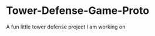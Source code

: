 # Tower-Defense-Game-Proto
A fun little tower defense project I am working on
<!DOCTYPE html>
<html lang="en">
<head>
    <meta charset="UTF-8">
    <meta name="viewport" content="width=device-width, initial-scale=1.0">
    <title>Forest Guardians - Tower Defense</title>
    <style>
        @import url('https://fonts.googleapis.com/css2?family=Nunito:wght@300;400;600;700&display=swap');
        
        body {
            margin: 0;
            padding: 0;
            background: linear-gradient(135deg, #87CEEB 0%, #98FB98 50%, #F0E68C 100%);
            font-family: 'Nunito', sans-serif;
            overflow: hidden;
            position: relative;
        }
        
        body::before {
            content: '';
            position: fixed;
            top: 0;
            left: 0;
            width: 100%;
            height: 100%;
            background: url('data:image/svg+xml,<svg xmlns="http://www.w3.org/2000/svg" viewBox="0 0 100 100"><circle cx="20" cy="20" r="2" fill="white" opacity="0.3"/><circle cx="80" cy="40" r="1.5" fill="white" opacity="0.2"/><circle cx="40" cy="70" r="1" fill="white" opacity="0.4"/><circle cx="90" cy="80" r="2.5" fill="white" opacity="0.1"/></svg>') repeat;
            pointer-events: none;
            animation: float 20s ease-in-out infinite;
        }
        
        @keyframes float {
            0%, 100% { transform: translateY(0px); }
            50% { transform: translateY(-10px); }
        }
        
        #gameContainer {
            position: relative;
            width: 100vw;
            height: 100vh;
            display: flex;
            justify-content: center;
            align-items: center;
        }
        
        canvas {
            border: 3px solid #8B4513;
            border-radius: 15px;
            box-shadow: 0 15px 35px rgba(0,0,0,0.2), inset 0 0 20px rgba(255,255,255,0.1);
            background: linear-gradient(45deg, #90EE90, #98FB98, #ADFF2F);
        }
        
        #ui {
            position: absolute;
            top: 15px;
            left: 15px;
            background: rgba(139, 69, 19, 0.9);
            padding: 15px;
            border-radius: 15px;
            color: #FFF8DC;
            font-weight: 600;
            box-shadow: 0 8px 20px rgba(0,0,0,0.3);
            border: 2px solid #D2691E;
        }
        
        #ui div {
            margin: 5px 0;
            display: flex;
            align-items: center;
            gap: 8px;
        }
        
        #ui .icon {
            width: 20px;
            height: 20px;
            border-radius: 50%;
            display: inline-block;
        }
        
        .health-icon { background: linear-gradient(45deg, #FF6B6B, #FF8E8E); }
        .gold-icon { background: linear-gradient(45deg, #FFD700, #FFED4E); }
        .wave-icon { background: linear-gradient(45deg, #4ECDC4, #45B7B8); }
        .enemy-icon { background: linear-gradient(45deg, #FF4757, #FF6B7A); }
        
        #towerMenu {
            position: absolute;
            top: 15px;
            right: 15px;
            background: rgba(139, 69, 19, 0.95);
            padding: 20px;
            border-radius: 20px;
            color: #FFF8DC;
            box-shadow: 0 10px 25px rgba(0,0,0,0.3);
            border: 3px solid #D2691E;
            min-width: 200px;
        }
        
        #towerMenu h3 {
            margin: 0 0 15px 0;
            text-align: center;
            color: #FFED4E;
            text-shadow: 2px 2px 4px rgba(0,0,0,0.5);
        }
        
        .tower-btn {
            display: block;
            width: 100%;
            padding: 12px;
            margin: 8px 0;
            background: linear-gradient(45deg, #4ECDC4, #45B7B8);
            color: white;
            border: none;
            border-radius: 10px;
            cursor: pointer;
            font-weight: 700;
            font-family: 'Nunito', sans-serif;
            transition: all 0.3s ease;
            box-shadow: 0 4px 10px rgba(0,0,0,0.2);
            position: relative;
            overflow: hidden;
        }
        
        .tower-btn:hover {
            transform: translateY(-2px);
            box-shadow: 0 6px 15px rgba(0,0,0,0.3);
        }
        
        .tower-btn:active {
            transform: translateY(0);
        }
        
        .tower-btn:disabled {
            background: linear-gradient(45deg, #7f8c8d, #95a5a6);
            cursor: not-allowed;
            transform: none;
        }
        
        .tower-btn.nature { background: linear-gradient(45deg, #2ECC71, #27AE60); }
        .tower-btn.magic { background: linear-gradient(45deg, #9B59B6, #8E44AD); }
        .tower-btn.wind { background: linear-gradient(45deg, #3498DB, #2980B9); }
        .tower-btn.earth { background: linear-gradient(45deg, #E67E22, #D35400); }
        .tower-btn.wave { background: linear-gradient(45deg, #E74C3C, #C0392B); }
        
        #upgradePanel {
            position: absolute;
            bottom: 15px;
            left: 15px;
            background: rgba(139, 69, 19, 0.95);
            padding: 15px;
            border-radius: 15px;
            color: #FFF8DC;
            box-shadow: 0 8px 20px rgba(0,0,0,0.3);
            border: 2px solid #D2691E;
            display: none;
            min-width: 250px;
        }
        
        .upgrade-btn {
            background: linear-gradient(45deg, #F39C12, #E67E22);
            color: white;
            border: none;
            padding: 8px 15px;
            border-radius: 6px;
            cursor: pointer;
            font-weight: 600;
            font-family: 'Nunito', sans-serif;
            margin: 3px;
            transition: all 0.3s ease;
        }
        
        .upgrade-btn:hover {
            transform: scale(1.05);
        }
        
        #gameOver {
            position: absolute;
            top: 50%;
            left: 50%;
            transform: translate(-50%, -50%);
            background: linear-gradient(135deg, rgba(139, 69, 19, 0.95), rgba(160, 82, 45, 0.95));
            color: #FFF8DC;
            padding: 40px;
            border-radius: 25px;
            text-align: center;
            display: none;
            box-shadow: 0 20px 40px rgba(0,0,0,0.4);
            border: 4px solid #D2691E;
            backdrop-filter: blur(10px);
        }
        
        #startBtn {
            background: linear-gradient(45deg, #E74C3C, #C0392B);
            color: white;
            border: none;
            padding: 15px 30px;
            font-size: 18px;
            font-weight: 700;
            font-family: 'Nunito', sans-serif;
            border-radius: 12px;
            cursor: pointer;
            margin-top: 20px;
            transition: all 0.3s ease;
            box-shadow: 0 6px 15px rgba(0,0,0,0.3);
        }
        
        #startBtn:hover {
            transform: translateY(-3px);
            box-shadow: 0 10px 25px rgba(0,0,0,0.4);
        }
        
        .achievement {
            position: fixed;
            top: 50%;
            right: -300px;
            background: linear-gradient(45deg, #F39C12, #E67E22);
            color: white;
            padding: 15px 20px;
            border-radius: 10px;
            font-weight: 600;
            box-shadow: 0 8px 20px rgba(0,0,0,0.3);
            transition: right 0.5s ease;
            z-index: 100;
        }
        
        .achievement.show {
            right: 20px;
        }
        
        #particles {
            position: absolute;
            top: 0;
            left: 0;
            pointer-events: none;
            z-index: 5;
        }
    </style>
</head>
<body>
    <div id="gameContainer">
        <canvas id="gameCanvas" width="1000" height="700"></canvas>
        <canvas id="particles" width="1000" height="700"></canvas>
        
        <div id="ui">
            <div><span class="icon health-icon"></span>Life Force: <span id="health">100</span></div>
            <div><span class="icon gold-icon"></span>Spirit Gems: <span id="gold">200</span></div>
            <div><span class="icon wave-icon"></span>Wave: <span id="wave">1</span></div>
            <div><span class="icon enemy-icon"></span>Dark Spirits: <span id="enemies">0</span></div>
            <div>Experience: <span id="experience">0</span> | Level: <span id="level">1</span></div>
            <div>Combo: <span id="combo">0</span>x</div>
        </div>
        
        <div id="towerMenu">
            <h3>🌸 Forest Guardians 🌸</h3>
            <button class="tower-btn nature" onclick="selectTower('nature')">🌿 Nature Spirit ($60)</button>
            <button class="tower-btn magic" onclick="selectTower('magic')">✨ Magic Crystal ($120)</button>
            <button class="tower-btn wind" onclick="selectTower('wind')">💨 Wind Dancer ($100)</button>
            <button class="tower-btn earth" onclick="selectTower('earth')">🏔️ Earth Guardian ($150)</button>
            <button class="tower-btn wave" onclick="startWave()" id="waveBtn">🌊 Summon Wave</button>
            <div style="margin-top: 10px; font-size: 12px; opacity: 0.8;">
                Click towers to upgrade them!
            </div>
        </div>
        
        <div id="upgradePanel">
            <h4 id="upgradeTowerName">Tower Upgrades</h4>
            <div id="upgradeOptions"></div>
            <button class="upgrade-btn" onclick="closeUpgradePanel()">Close</button>
        </div>
        
        <div id="gameOver">
            <h2>🌙 The Forest Rests 🌙</h2>
            <p>You protected the forest through <span id="finalWave">0</span> waves</p>
            <p>Experience Gained: <span id="finalExp">0</span></p>
            <p>Highest Combo: <span id="finalCombo">0</span></p>
            <button id="startBtn" onclick="restartGame()">🌱 Guardian Reborn</button>
        </div>
        
        <div id="achievement" class="achievement">
            <span id="achievementText"></span>
        </div>
    </div>

    <script>
        const canvas = document.getElementById('gameCanvas');
        const ctx = canvas.getContext('2d');
        const particleCanvas = document.getElementById('particles');
        const particleCtx = particleCanvas.getContext('2d');
        
        // Game state with much more complexity
        let gameState = {
            health: 100,
            gold: 200,
            wave: 1,
            experience: 0,
            level: 1,
            combo: 0,
            maxCombo: 0,
            enemies: [],
            towers: [],
            projectiles: [],
            particles: [],
            powerups: [],
            selectedTowerType: null,
            selectedTower: null,
            gameRunning: true,
            waveActive: false,
            enemiesSpawned: 0,
            enemiesKilled: 0,
            totalEnemiesKilled: 0,
            achievements: new Set(),
            weather: 'sunny',
            timeOfDay: 'day',
            specialEvents: []
        };
        
        // Enhanced path with curves
        const path = [
            {x: -30, y: 350}, {x: 80, y: 350}, {x: 120, y: 320}, {x: 160, y: 280},
            {x: 200, y: 250}, {x: 280, y: 200}, {x: 350, y: 180}, {x: 420, y: 200},
            {x: 480, y: 250}, {x: 520, y: 300}, {x: 560, y: 350}, {x: 620, y: 400},
            {x: 680, y: 450}, {x: 750, y: 480}, {x: 820, y: 450}, {x: 870, y: 400},
            {x: 920, y: 350}, {x: 1030, y: 350}
        ];
        
        // Complex tower system with upgrades
        const towerTypes = {
            nature: {
                cost: 60, damage: 25, range: 90, fireRate: 1200, color: '#27AE60',
                upgrades: {
                    damage: { cost: 40, effect: 15, max: 5 },
                    range: { cost: 50, effect: 20, max: 3 },
                    speed: { cost: 45, effect: -200, max: 4 },
                    healing: { cost: 80, effect: 'heals nearby towers', max: 1 }
                },
                special: 'poison'
            },
            magic: {
                cost: 120, damage: 50, range: 120, fireRate: 2000, color: '#8E44AD',
                upgrades: {
                    damage: { cost: 60, effect: 25, max: 5 },
                    penetration: { cost: 70, effect: 'pierces enemies', max: 2 },
                    chain: { cost: 90, effect: 'chains to nearby enemies', max: 3 },
                    slow: { cost: 55, effect: 'slows enemies', max: 2 }
                },
                special: 'pierce'
            },
            wind: {
                cost: 100, damage: 20, range: 80, fireRate: 600, color: '#3498DB',
                upgrades: {
                    speed: { cost: 35, effect: -100, max: 6 },
                    knockback: { cost: 65, effect: 'pushes enemies back', max: 2 },
                    tornado: { cost: 120, effect: 'creates tornado', max: 1 },
                    crit: { cost: 50, effect: 'critical hit chance', max: 4 }
                },
                special: 'knockback'
            },
            earth: {
                cost: 150, damage: 80, range: 70, fireRate: 2500, color: '#E67E22',
                upgrades: {
                    damage: { cost: 80, effect: 30, max: 4 },
                    splash: { cost: 90, effect: 'area damage', max: 3 },
                    armor: { cost: 100, effect: 'reduces enemy armor', max: 2 },
                    earthquake: { cost: 150, effect: 'stuns all enemies', max: 1 }
                },
                special: 'splash'
            }
        };
        
        // Diverse enemy types with special abilities
        const enemyTypes = {
            imp: { health: 40, speed: 1.2, reward: 8, color: '#E74C3C', special: 'basic' },
            goblin: { health: 60, speed: 1.5, reward: 12, color: '#F39C12', special: 'fast' },
            orc: { health: 120, speed: 0.8, reward: 20, color: '#34495e', special: 'tank' },
            troll: { health: 200, speed: 0.6, reward: 35, color: '#8E44AD', special: 'regen' },
            shadow: { health: 80, speed: 2.0, reward: 25, color: '#2C3E50', special: 'stealth' },
            dragon: { health: 400, speed: 0.9, reward: 80, color: '#C0392B', special: 'boss' },
            phantom: { health: 150, speed: 1.3, reward: 30, color: '#9B59B6', special: 'phase' },
            golem: { health: 300, speed: 0.4, reward: 50, color: '#7F8C8D', special: 'armor' }
        };
        
        class Particle {
            constructor(x, y, type = 'magic') {
                this.x = x;
                this.y = y;
                this.vx = (Math.random() - 0.5) * 4;
                this.vy = (Math.random() - 0.5) * 4;
                this.life = 60;
                this.maxLife = 60;
                this.type = type;
                this.size = Math.random() * 4 + 2;
                this.color = this.getColor();
            }
            
            getColor() {
                const colors = {
                    magic: ['#FFD700', '#FF69B4', '#00CED1'],
                    nature: ['#32CD32', '#90EE90', '#ADFF2F'],
                    fire: ['#FF4500', '#FF6347', '#FFD700'],
                    water: ['#00BFFF', '#87CEEB', '#B0E0E6']
                };
                const colorSet = colors[this.type] || colors.magic;
                return colorSet[Math.floor(Math.random() * colorSet.length)];
            }
            
            update() {
                this.x += this.vx;
                this.y += this.vy;
                this.vy += 0.1; // gravity
                this.life--;
                this.vx *= 0.98;
                this.size *= 0.98;
                return this.life > 0;
            }
            
            draw() {
                const alpha = this.life / this.maxLife;
                particleCtx.save();
                particleCtx.globalAlpha = alpha;
                particleCtx.fillStyle = this.color;
                particleCtx.beginPath();
                particleCtx.arc(this.x, this.y, this.size, 0, Math.PI * 2);
                particleCtx.fill();
                particleCtx.restore();
            }
        }
        
        class Enemy {
            constructor(type, pathIndex = 0) {
                this.type = type;
                this.health = enemyTypes[type].health * (1 + gameState.wave * 0.1);
                this.maxHealth = this.health;
                this.speed = enemyTypes[type].speed * (1 + gameState.wave * 0.02);
                this.reward = enemyTypes[type].reward + Math.floor(gameState.wave / 5);
                this.color = enemyTypes[type].color;
                this.special = enemyTypes[type].special;
                this.pathIndex = pathIndex;
                this.x = path[0].x;
                this.y = path[0].y;
                this.effects = {};
                this.armor = this.special === 'armor' ? 0.5 : 0;
                this.stealthTime = 0;
                this.regenTime = 0;
                this.size = this.special === 'boss' ? 20 : 12;
            }
            
            update() {
                // Handle special abilities
                this.handleSpecialAbilities();
                
                // Movement
                if (this.pathIndex < path.length - 1) {
                    const target = path[this.pathIndex + 1];
                    const dx = target.x - this.x;
                    const dy = target.y - this.y;
                    const distance = Math.sqrt(dx * dx + dy * dy);
                    
                    if (distance < 5) {
                        this.pathIndex++;
                    } else {
                        const speed = this.effects.slow ? this.speed * 0.5 : this.speed;
                        this.x += (dx / distance) * speed;
                        this.y += (dy / distance) * speed;
                    }
                }
                
                // Update effects
                for (let effect in this.effects) {
                    this.effects[effect]--;
                    if (this.effects[effect] <= 0) {
                        delete this.effects[effect];
                    }
                }
            }
            
            handleSpecialAbilities() {
                switch (this.special) {
                    case 'regen':
                        this.regenTime++;
                        if (this.regenTime % 120 === 0) {
                            this.health = Math.min(this.health + 5, this.maxHealth);
                        }
                        break;
                    case 'stealth':
                        this.stealthTime++;
                        if (this.stealthTime > 180 && this.stealthTime < 240) {
                            this.color = 'rgba(44, 62, 80, 0.3)';
                        } else {
                            this.color = enemyTypes[this.type].color;
                        }
                        break;
                }
            }
            
            draw() {
                // Skip drawing if stealthed
                if (this.stealthTime > 180 && this.stealthTime < 240 && Math.random() < 0.5) {
                    return;
                }
                
                ctx.save();
                
                // Enemy body with Ghibli-style design
                ctx.fillStyle = this.color;
                ctx.beginPath();
                ctx.arc(this.x, this.y, this.size, 0, Math.PI * 2);
                ctx.fill();
                
                // Add cute features
                ctx.fillStyle = 'white';
                ctx.beginPath();
                ctx.arc(this.x - 4, this.y - 3, 2, 0, Math.PI * 2);
                ctx.arc(this.x + 4, this.y - 3, 2, 0, Math.PI * 2);
                ctx.fill();
                
                ctx.fillStyle = 'black';
                ctx.beginPath();
                ctx.arc(this.x - 4, this.y - 3, 1, 0, Math.PI * 2);
                ctx.arc(this.x + 4, this.y - 3, 1, 0, Math.PI * 2);
                ctx.fill();
                
                // Health bar
                const healthPercent = this.health / this.maxHealth;
                ctx.fillStyle = '#E74C3C';
                ctx.fillRect(this.x - this.size, this.y - this.size - 8, this.size * 2, 4);
                ctx.fillStyle = '#27AE60';
                ctx.fillRect(this.x - this.size, this.y - this.size - 8, this.size * 2 * healthPercent, 4);
                
                // Effect indicators
                if (this.effects.poison) {
                    ctx.fillStyle = '#2ECC71';
                    ctx.beginPath();
                    ctx.arc(this.x, this.y - this.size - 15, 3, 0, Math.PI * 2);
                    ctx.fill();
                }
                
                ctx.restore();
            }
            
            takeDamage(damage, damageType = 'normal') {
                let actualDamage = damage * (1 - this.armor);
                
                if (damageType === 'poison') {
                    this.effects.poison = 120;
                    actualDamage *= 0.5;
                }
                
                this.health -= actualDamage;
                
                // Create damage particles
                for (let i = 0; i < 3; i++) {
                    gameState.particles.push(new Particle(this.x, this.y, 'fire'));
                }
                
                return this.health <= 0;
            }
            
            applyEffect(effect, duration = 60) {
                this.effects[effect] = duration;
            }
        }
        
        class Tower {
            constructor(x, y, type) {
                this.x = x;
                this.y = y;
                this.type = type;
                this.level = 1;
                this.upgrades = {};
                this.damage = towerTypes[type].damage;
                this.range = towerTypes[type].range;
                this.fireRate = towerTypes[type].fireRate;
                this.color = towerTypes[type].color;
                this.lastFired = 0;
                this.target = null;
                this.experience = 0;
                this.kills = 0;
                this.totalDamage = 0;
            }
            
            update() {
                const now = Date.now();
                if (now - this.lastFired < this.fireRate) return;
                
                // Find target with improved AI
                let bestTarget = this.findBestTarget();
                
                if (bestTarget) {
                    this.fire(bestTarget);
                    this.lastFired = now;
                }
                
                // Auto-upgrade based on experience
                if (this.experience >= this.level * 100) {
                    this.levelUp();
                }
            }
            
            findBestTarget() {
                let candidates = [];
                
                for (let enemy of gameState.enemies) {
                    const distance = Math.sqrt((enemy.x - this.x) ** 2 + (enemy.y - this.y) ** 2);
                    if (distance <= this.range) {
                        candidates.push({
                            enemy: enemy,
                            distance: distance,
                            priority: this.calculatePriority(enemy, distance)
                        });
                    }
                }
                
                if (candidates.length === 0) return null;
                
                candidates.sort((a, b) => b.priority - a.priority);
                return candidates[0].enemy;
            }
            
            calculatePriority(enemy, distance) {
                let priority = 0;
                
                // Prioritize by path progress
                priority += enemy.pathIndex * 10;
                
                // Prioritize by enemy type
                if (enemy.special === 'boss') priority += 50;
                if (enemy.special === 'fast') priority += 20;
                
                // Consider health for finishing off enemies
                if (enemy.health < this.damage) priority += 30;
                
                // Closer enemies get slight priority
                priority += (this.range - distance) / 10;
                
                return priority;
            }
            
            fire(target) {
                gameState.projectiles.push(new Projectile(this.x, this.y, target, this));
                
                // Create muzzle flash particles
                for (let i = 0; i < 5; i++) {
                    gameState.particles.push(new Particle(this.x, this.y, 'magic'));
                }
            }
            
            levelUp() {
                this.level++;
                this.experience = 0;
                this.damage += 5;
                this.range += 5;
                
                // Level up particles
                for (let i = 0; i < 15; i++) {
                    gameState.particles.push(new Particle(this.x, this.y, 'magic'));
                }
                
                showAchievement(`Tower reached level ${this.level}!`);
            }
            
            draw() {
                // Ghibli-style tower design
                ctx.save();
                
                // Base
                ctx.fillStyle = this.color;
                ctx.beginPath();
                ctx.arc(this.x, this.y, 18, 0, Math.PI * 2);
                ctx.fill();
                
                // Tower details
                ctx.fillStyle = 'rgba(255, 255, 255, 0.3)';
                ctx.beginPath();
                ctx.arc(this.x - 5, this.y - 5, 3, 0, Math.PI * 2);
                ctx.fill();
                
                // Level indicator
                ctx.fillStyle = 'white';
                ctx.font = '12px Nunito';
                ctx.textAlign = 'center';
                ctx.fillText(this.level, this.x, this.y + 4);
                
                // Range indicator for selected tower
                if (this === gameState.selectedTower) {
                    ctx.strokeStyle = 'rgba(255, 255, 255, 0.4)';
                    ctx.lineWidth = 2;
                    ctx.setLineDash([5, 5]);
                    ctx.beginPath();
                    ctx.arc(this.x, this.y, this.range, 0, Math.PI * 2);
                    ctx.stroke();
                    ctx.setLineDash([]);
                }
                
                ctx.restore();
            }
            
            getUpgradeCost(upgradeType) {
                const upgrade = towerTypes[this.type].upgrades[upgradeType];
                const currentLevel = this.upgrades[upgradeType] || 0;
                return upgrade.cost + (currentLevel * 20);
            }
            
            upgrade(upgradeType) {
                const upgradeDef = towerTypes[this.type].upgrades[upgradeType];
                const currentLevel = this.upgrades[upgradeType] || 0;
                const cost = this.getUpgradeCost(upgradeType);
                
                if (currentLevel >= upgradeDef.max || gameState.gold < cost) return false;
                
                gameState.gold -= cost;
                this.upgrades[upgradeType] = currentLevel + 1;
                
                // Apply upgrade effects
                this.applyUpgrade(upgradeType, upgradeDef.effect);
                
                // Upgrade particles
                for (let i = 0; i < 10; i++) {
                    gameState.particles.push(new Particle(this.x, this.y, 'magic'));
                }
                
                return true;
            }
            
            applyUpgrade(upgradeType, effect) {
                switch (upgradeType) {
                    case 'damage':
                        this.damage += effect;
                        break;
                    case 'range':
                        this.range += effect;
                        break;
                    case 'speed':
                        this.fireRate += effect; // negative effect = faster
                        break;
                }
            }
        }
        
        class Projectile {
            constructor(x, y, target, tower) {
                this.x = x;
                this.y = y;
                this.target = target;
                this.tower = tower;
                this.speed = 8;
                this.trail = [];
                this.homing = true;
            }
            
            update() {
                if (!this.target || this.target.health <= 0) {
                    return false;
                }
                
                // Add to trail
                this.trail.push({x: this.x, y: this.y});
                if (this.trail.length > 8) this.trail.shift();
                
                // Homing behavior
                const dx = this.target.x - this.x;
                const dy = this.target.y - this.y;
                const distance = Math.sqrt(dx * dx + dy * dy);
                
                if (distance < 15) {
                    this.hit();
                    return false;
                }
                
                // Move towards target
                this.x += (dx / distance) * this.speed;
                this.y += (dy / distance) * this.speed;
                
                return true;
            }
            
            hit() {
                const damage = this.tower.damage;
                const killed = this.target.takeDamage(damage, this.tower.type === 'nature' ? 'poison' : 'normal');
                
                // Apply special effects
                this.applySpecialEffects();
                
                if (killed) {
                    this.enemyKilled(this.target);
                }
                
                // Hit particles
                for (let i = 0; i < 8; i++) {
                    gameState.particles.push(new Particle(this.target.x, this.target.y, 'fire'));
                }
            }
            
            applySpecialEffects() {
                const towerType = this.tower.type;
                const target = this.target;
                
                switch (towerType) {
                    case 'magic':
                        if (this.tower.upgrades.slow) {
                            target.applyEffect('slow', 120);
                        }
                        if (this.tower.upgrades.chain) {
                            this.chainLightning();
                        }
                        break;
                    case 'wind':
                        if (this.tower.upgrades.knockback) {
                            this.knockback();
                        }
                        break;
                    case 'earth':
                        if (this.tower.upgrades.splash) {
                            this.splashDamage();
                        }
                        break;
                }
            }
            
            chainLightning() {
                const chainRange = 60;
                const chainDamage = this.tower.damage * 0.5;
                
                for (let enemy of gameState.enemies) {
                    if (enemy === this.target) continue;
                    
                    const distance = Math.sqrt((enemy.x - this.target.x) ** 2 + (enemy.y - this.target.y) ** 2);
                    if (distance <= chainRange) {
                        const killed = enemy.takeDamage(chainDamage);
                        if (killed) this.enemyKilled(enemy);
                    }
                }
            }
            
            knockback() {
                const knockbackForce = 20;
                if (this.target.pathIndex > 0) {
                    this.target.pathIndex = Math.max(0, this.target.pathIndex - 1);
                    const prevPoint = path[this.target.pathIndex];
                    this.target.x = prevPoint.x;
                    this.target.y = prevPoint.y;
                }
            }
            
            splashDamage() {
                const splashRange = 50;
                const splashDamage = this.tower.damage * 0.7;
                
                for (let enemy of gameState.enemies) {
                    if (enemy === this.target) continue;
                    
                    const distance = Math.sqrt((enemy.x - this.target.x) ** 2 + (enemy.y - this.target.y) ** 2);
                    if (distance <= splashRange) {
                        const killed = enemy.takeDamage(splashDamage);
                        if (killed) this.enemyKilled(enemy);
                    }
                }
            }
            
            enemyKilled(enemy) {
                gameState.gold += enemy.reward;
                gameState.experience += enemy.reward;
                gameState.enemiesKilled++;
                gameState.totalEnemiesKilled++;
                gameState.combo++;
                
                // Tower gets experience
                this.tower.experience += enemy.reward;
                this.tower.kills++;
                this.tower.totalDamage += this.tower.damage;
                
                // Combo bonus
                if (gameState.combo > 5) {
                    gameState.gold += Math.floor(gameState.combo / 5);
                }
                
                // Update max combo
                gameState.maxCombo = Math.max(gameState.maxCombo, gameState.combo);
                
                // Remove enemy
                const index = gameState.enemies.indexOf(enemy);
                if (index > -1) {
                    gameState.enemies.splice(index, 1);
                }
                
                // Death particles
                for (let i = 0; i < 12; i++) {
                    gameState.particles.push(new Particle(enemy.x, enemy.y, 'magic'));
                }
                
                // Check achievements
                checkAchievements();
            }
            
            draw() {
                // Draw trail
                ctx.strokeStyle = 'rgba(255, 215, 0, 0.6)';
                ctx.lineWidth = 3;
                ctx.beginPath();
                for (let i = 0; i < this.trail.length; i++) {
                    const point = this.trail[i];
                    if (i === 0) {
                        ctx.moveTo(point.x, point.y);
                    } else {
                        ctx.lineTo(point.x, point.y);
                    }
                }
                ctx.stroke();
                
                // Draw projectile
                ctx.fillStyle = '#FFD700';
                ctx.beginPath();
                ctx.arc(this.x, this.y, 4, 0, Math.PI * 2);
                ctx.fill();
                
                // Glow effect
                ctx.shadowColor = '#FFD700';
                ctx.shadowBlur = 10;
                ctx.beginPath();
                ctx.arc(this.x, this.y, 2, 0, Math.PI * 2);
                ctx.fill();
                ctx.shadowBlur = 0;
            }
        }
        
        // Enhanced drawing functions
        function drawBackground() {
            // Sky gradient
            const gradient = ctx.createLinearGradient(0, 0, 0, canvas.height);
            if (gameState.timeOfDay === 'day') {
                gradient.addColorStop(0, '#87CEEB');
                gradient.addColorStop(1, '#98FB98');
            } else {
                gradient.addColorStop(0, '#2C3E50');
                gradient.addColorStop(1, '#34495E');
            }
            
            ctx.fillStyle = gradient;
            ctx.fillRect(0, 0, canvas.width, canvas.height);
            
            // Clouds
            drawClouds();
            
            // Trees and foliage
            drawTrees();
        }
        
        function drawClouds() {
            ctx.fillStyle = 'rgba(255, 255, 255, 0.8)';
            
            // Animated clouds
            const time = Date.now() * 0.0005;
            for (let i = 0; i < 5; i++) {
                const x = (i * 200 + time * 20) % (canvas.width + 100) - 50;
                const y = 50 + Math.sin(time + i) * 20;
                
                ctx.beginPath();
                ctx.arc(x, y, 30, 0, Math.PI * 2);
                ctx.arc(x + 25, y, 35, 0, Math.PI * 2);
                ctx.arc(x + 50, y, 30, 0, Math.PI * 2);
                ctx.fill();
            }
        }
        
        function drawTrees() {
            // Background trees
            for (let i = 0; i < 15; i++) {
                const x = i * 70 + 50;
                const y = canvas.height - 100;
                
                // Tree trunk
                ctx.fillStyle = '#8B4513';
                ctx.fillRect(x - 5, y, 10, 40);
                
                // Tree crown
                ctx.fillStyle = '#228B22';
                ctx.beginPath();
                ctx.arc(x, y - 10, 25, 0, Math.PI * 2);
                ctx.fill();
                
                // Highlight
                ctx.fillStyle = 'rgba(144, 238, 144, 0.6)';
                ctx.beginPath();
                ctx.arc(x - 8, y - 18, 8, 0, Math.PI * 2);
                ctx.fill();
            }
        }
        
        function drawPath() {
            // Path with Ghibli-style cobblestones
            ctx.strokeStyle = '#D2691E';
            ctx.lineWidth = 35;
            ctx.lineCap = 'round';
            ctx.lineJoin = 'round';
            
            ctx.beginPath();
            ctx.moveTo(path[0].x, path[0].y);
            for (let i = 1; i < path.length; i++) {
                ctx.lineTo(path[i].x, path[i].y);
            }
            ctx.stroke();
            
            // Path border
            ctx.strokeStyle = '#8B4513';
            ctx.lineWidth = 40;
            ctx.globalCompositeOperation = 'destination-over';
            ctx.beginPath();
            ctx.moveTo(path[0].x, path[0].y);
            for (let i = 1; i < path.length; i++) {
                ctx.lineTo(path[i].x, path[i].y);
            }
            ctx.stroke();
            ctx.globalCompositeOperation = 'source-over';
            
            // Cobblestone texture
            ctx.fillStyle = '#CD853F';
            for (let i = 0; i < path.length - 1; i++) {
                const segments = 5;
                for (let j = 0; j < segments; j++) {
                    const t = j / segments;
                    const x = path[i].x + (path[i + 1].x - path[i].x) * t;
                    const y = path[i].y + (path[i + 1].y - path[i].y) * t;
                    
                    for (let k = 0; k < 3; k++) {
                        const stoneX = x + (Math.random() - 0.5) * 20;
                        const stoneY = y + (Math.random() - 0.5) * 20;
                        ctx.beginPath();
                        ctx.arc(stoneX, stoneY, 2, 0, Math.PI * 2);
                        ctx.fill();
                    }
                }
            }
        }
        
        function spawnEnemyWave() {
            const waveEnemies = [
                ['imp', 'imp', 'goblin', 'imp', 'imp'],
                ['goblin', 'goblin', 'orc', 'goblin', 'imp', 'imp'],
                ['orc', 'goblin', 'goblin', 'troll', 'orc'],
                ['shadow', 'orc', 'troll', 'goblin', 'shadow'],
                ['dragon', 'troll', 'troll', 'orc', 'orc'],
                ['phantom', 'dragon', 'golem', 'phantom'],
                ['golem', 'golem', 'dragon', 'dragon', 'phantom']
            ];
            
            const waveIndex = Math.min(gameState.wave - 1, waveEnemies.length - 1);
            const enemyTypes = waveEnemies[waveIndex];
            
            let spawnIndex = 0;
            const spawnInterval = setInterval(() => {
                if (spawnIndex < enemyTypes.length && gameState.gameRunning) {
                    const enemyType = enemyTypes[spawnIndex];
                    gameState.enemies.push(new Enemy(enemyType));
                    gameState.enemiesSpawned++;
                    spawnIndex++;
                } else {
                    clearInterval(spawnInterval);
                }
            }, 800 - gameState.wave * 20);
        }
        
        function startWave() {
            if (gameState.waveActive) return;
            
            gameState.waveActive = true;
            gameState.enemiesSpawned = 0;
            gameState.enemiesKilled = 0;
            gameState.combo = 0;
            
            spawnEnemyWave();
            
            // Change time of day every few waves
            if (gameState.wave % 3 === 0) {
                gameState.timeOfDay = gameState.timeOfDay === 'day' ? 'night' : 'day';
            }
        }
        
        function selectTower(type) {
            if (gameState.gold >= towerTypes[type].cost) {
                gameState.selectedTowerType = type;
                gameState.selectedTower = null;
                canvas.style.cursor = 'crosshair';
                closeUpgradePanel();
            }
        }
        
        function placeTower(x, y) {
            if (!gameState.selectedTowerType) return;
            
            const type = gameState.selectedTowerType;
            const cost = towerTypes[type].cost;
            
            if (gameState.gold >= cost) {
                // Check if position is valid
                let validPosition = true;
                
                // Check path collision
                for (let i = 0; i < path.length - 1; i++) {
                    const dist = distanceToLineSegment(x, y, path[i], path[i + 1]);
                    if (dist < 40) {
                        validPosition = false;
                        break;
                    }
                }
                
                // Check tower collision
                for (let tower of gameState.towers) {
                    const distance = Math.sqrt((x - tower.x) ** 2 + (y - tower.y) ** 2);
                    if (distance < 40) {
                        validPosition = false;
                        break;
                    }
                }
                
                if (validPosition) {
                    const newTower = new Tower(x, y, type);
                    gameState.towers.push(newTower);
                    gameState.gold -= cost;
                    gameState.selectedTowerType = null;
                    canvas.style.cursor = 'default';
                    
                    // Placement particles
                    for (let i = 0; i < 20; i++) {
                        gameState.particles.push(new Particle(x, y, 'nature'));
                    }
                }
            }
        }
        
        function selectTowerForUpgrade(x, y) {
            for (let tower of gameState.towers) {
                const distance = Math.sqrt((x - tower.x) ** 2 + (y - tower.y) ** 2);
                if (distance < 25) {
                    gameState.selectedTower = tower;
                    showUpgradePanel(tower);
                    return true;
                }
            }
            return false;
        }
        
        function showUpgradePanel(tower) {
            const panel = document.getElementById('upgradePanel');
            const nameEl = document.getElementById('upgradeTowerName');
            const optionsEl = document.getElementById('upgradeOptions');
            
            nameEl.textContent = `${tower.type.charAt(0).toUpperCase() + tower.type.slice(1)} Tower (Level ${tower.level})`;
            
            let html = `<div style="margin-bottom: 10px;">Kills: ${tower.kills} | Damage Dealt: ${tower.totalDamage}</div>`;
            
            for (let upgradeType in towerTypes[tower.type].upgrades) {
                const upgrade = towerTypes[tower.type].upgrades[upgradeType];
                const currentLevel = tower.upgrades[upgradeType] || 0;
                const cost = tower.getUpgradeCost(upgradeType);
                const maxed = currentLevel >= upgrade.max;
                
                html += `
                    <div style="margin: 5px 0;">
                        <button class="upgrade-btn" 
                                onclick="upgradeTower('${upgradeType}')"
                                ${maxed || gameState.gold < cost ? 'disabled' : ''}>
                            ${upgradeType.charAt(0).toUpperCase() + upgradeType.slice(1)} 
                            (${currentLevel}/${upgrade.max}) - ${cost}
                        </button>
                    </div>
                `;
            }
            
            // Sell button
            html += `
                <div style="margin-top: 10px;">
                    <button class="upgrade-btn" onclick="sellTower()" style="background: #E74C3C;">
                        Sell Tower (${Math.floor(towerTypes[tower.type].cost * 0.7)})
                    </button>
                </div>
            `;
            
            optionsEl.innerHTML = html;
            panel.style.display = 'block';
        }
        
        function upgradeTower(upgradeType) {
            if (gameState.selectedTower && gameState.selectedTower.upgrade(upgradeType)) {
                showUpgradePanel(gameState.selectedTower);
                showAchievement(`Tower upgraded: ${upgradeType}!`);
            }
        }
        
        function sellTower() {
            if (gameState.selectedTower) {
                const refund = Math.floor(towerTypes[gameState.selectedTower.type].cost * 0.7);
                gameState.gold += refund;
                
                const index = gameState.towers.indexOf(gameState.selectedTower);
                if (index > -1) {
                    gameState.towers.splice(index, 1);
                }
                
                closeUpgradePanel();
            }
        }
        
        function closeUpgradePanel() {
            document.getElementById('upgradePanel').style.display = 'none';
            gameState.selectedTower = null;
        }
        
        function distanceToLineSegment(px, py, line1, line2) {
            const A = px - line1.x;
            const B = py - line1.y;
            const C = line2.x - line1.x;
            const D = line2.y - line1.y;
            
            const dot = A * C + B * D;
            const lenSq = C * C + D * D;
            let param = -1;
            
            if (lenSq !== 0) {
                param = dot / lenSq;
            }
            
            let xx, yy;
            
            if (param < 0) {
                xx = line1.x;
                yy = line1.y;
            } else if (param > 1) {
                xx = line2.x;
                yy = line2.y;
            } else {
                xx = line1.x + param * C;
                yy = line1.y + param * D;
            }
            
            const dx = px - xx;
            const dy = py - yy;
            return Math.sqrt(dx * dx + dy * dy);
        }
        
        function checkAchievements() {
            const achievements = [
                { id: 'first_kill', condition: () => gameState.totalEnemiesKilled >= 1, text: '🎯 First Blood!' },
                { id: 'combo_master', condition: () => gameState.combo >= 10, text: '🔥 Combo Master!' },
                { id: 'tower_lord', condition: () => gameState.towers.length >= 10, text: '🏰 Tower Lord!' },
                { id: 'wave_warrior', condition: () => gameState.wave >= 10, text: '⚔️ Wave Warrior!' },
                { id: 'gold_hoarder', condition: () => gameState.gold >= 1000, text: '💰 Gold Hoarder!' },
                { id: 'experienced', condition: () => gameState.experience >= 500, text: '📈 Experienced Guardian!' }
            ];
            
            for (let achievement of achievements) {
                if (!gameState.achievements.has(achievement.id) && achievement.condition()) {
                    gameState.achievements.add(achievement.id);
                    showAchievement(achievement.text);
                }
            }
        }
        
        function showAchievement(text) {
            const achievementEl = document.getElementById('achievement');
            const textEl = document.getElementById('achievementText');
            textEl.textContent = text;
            achievementEl.classList.add('show');
            
            setTimeout(() => {
                achievementEl.classList.remove('show');
            }, 3000);
        }
        
        function updateGame() {
            if (!gameState.gameRunning) return;
            
            // Update particles
            for (let i = gameState.particles.length - 1; i >= 0; i--) {
                if (!gameState.particles[i].update()) {
                    gameState.particles.splice(i, 1);
                }
            }
            
            // Update enemies
            for (let i = gameState.enemies.length - 1; i >= 0; i--) {
                const enemy = gameState.enemies[i];
                enemy.update();
                
                // Poison damage
                if (enemy.effects.poison && Math.random() < 0.1) {
                    const killed = enemy.takeDamage(5);
                    if (killed) {
                        gameState.gold += enemy.reward;
                        gameState.enemiesKilled++;
                        gameState.enemies.splice(i, 1);
                        continue;
                    }
                }
                
                // Check if enemy reached the end
                if (enemy.pathIndex >= path.length - 1) {
                    gameState.health -= (enemy.special === 'boss' ? 20 : 10);
                    gameState.enemies.splice(i, 1);
                    gameState.combo = 0; // Break combo
                    
                    if (gameState.health <= 0) {
                        gameOver();
                        return;
                    }
                }
            }
            
            // Update towers
            for (let tower of gameState.towers) {
                tower.update();
            }
            
            // Update projectiles
            for (let i = gameState.projectiles.length - 1; i >= 0; i--) {
                if (!gameState.projectiles[i].update()) {
                    gameState.projectiles.splice(i, 1);
                }
            }
            
            // Check wave completion
            if (gameState.waveActive && gameState.enemies.length === 0 && gameState.enemiesSpawned > 0) {
                gameState.waveActive = false;
                gameState.wave++;
                const bonus = 50 + gameState.wave * 10;
                gameState.gold += bonus;
                gameState.experience += bonus;
                
                showAchievement(`Wave ${gameState.wave - 1} completed! +${bonus}`);
                
                // Level up player
                const expNeeded = gameState.level * 100;
                if (gameState.experience >= expNeeded) {
                    gameState.level++;
                    gameState.experience = gameState.experience - expNeeded;
                    gameState.gold += 100;
                    showAchievement(`Level Up! You are now level ${gameState.level}!`);
                }
            }
            
            updateUI();
        }
        
        function drawGame() {
            // Clear main canvas
            ctx.clearRect(0, 0, canvas.width, canvas.height);
            
            // Clear particle canvas
            particleCtx.clearRect(0, 0, canvas.width, canvas.height);
            
            drawBackground();
            drawPath();
            
            // Draw towers
            for (let tower of gameState.towers) {
                tower.draw();
            }
            
            // Draw enemies
            for (let enemy of gameState.enemies) {
                enemy.draw();
            }
            
            // Draw projectiles
            for (let projectile of gameState.projectiles) {
                projectile.draw();
            }
            
            // Draw particles
            for (let particle of gameState.particles) {
                particle.draw();
            }
            
            // Draw tower placement preview
            if (gameState.selectedTowerType) {
                ctx.fillStyle = 'rgba(255, 255, 255, 0.5)';
                ctx.strokeStyle = 'white';
                ctx.beginPath();
                ctx.arc(mouseX, mouseY, 18, 0, Math.PI * 2);
                ctx.fill();
                ctx.stroke();
                
                // Range preview
                ctx.strokeStyle = 'rgba(255, 255, 255, 0.3)';
                ctx.beginPath();
                ctx.arc(mouseX, mouseY, towerTypes[gameState.selectedTowerType].range, 0, Math.PI * 2);
                ctx.stroke();
            }
        }
        
        function updateUI() {
            document.getElementById('health').textContent = gameState.health;
            document.getElementById('gold').textContent = gameState.gold;
            document.getElementById('wave').textContent = gameState.wave;
            document.getElementById('enemies').textContent = gameState.enemies.length;
            document.getElementById('experience').textContent = gameState.experience;
            document.getElementById('level').textContent = gameState.level;
            document.getElementById('combo').textContent = gameState.combo;
            
            // Update button states
            for (let type in towerTypes) {
                const btn = document.querySelector(`[onclick="selectTower('${type}')"]`);
                if (btn) {
                    btn.disabled = gameState.gold < towerTypes[type].cost;
                }
            }
            
            const waveBtn = document.getElementById('waveBtn');
            waveBtn.disabled = gameState.waveActive;
            waveBtn.textContent = gameState.waveActive ? '🌊 Wave Active' : '🌊 Summon Wave';
        }
        
        function gameOver() {
            gameState.gameRunning = false;
            document.getElementById('finalWave').textContent = gameState.wave;
            document.getElementById('finalExp').textContent = gameState.experience;
            document.getElementById('finalCombo').textContent = gameState.maxCombo;
            document.getElementById('gameOver').style.display = 'block';
        }
        
        function restartGame() {
            gameState = {
                health: 100,
                gold: 200,
                wave: 1,
                experience: 0,
                level: 1,
                combo: 0,
                maxCombo: 0,
                enemies: [],
                towers: [],
                projectiles: [],
                particles: [],
                powerups: [],
                selectedTowerType: null,
                selectedTower: null,
                gameRunning: true,
                waveActive: false,
                enemiesSpawned: 0,
                enemiesKilled: 0,
                totalEnemiesKilled: 0,
                achievements: new Set(),
                weather: 'sunny',
                timeOfDay: 'day',
                specialEvents: []
            };
            
            document.getElementById('gameOver').style.display = 'none';
            closeUpgradePanel();
            canvas.style.cursor = 'default';
        }
        
        // Mouse tracking
        let mouseX = 0, mouseY = 0;
        
        // Event listeners
        canvas.addEventListener('click', (e) => {
            const rect = canvas.getBoundingClientRect();
            const x = e.clientX - rect.left;
            const y = e.clientY - rect.top;
            
            if (gameState.selectedTowerType) {
                placeTower(x, y);
            } else {
                selectTowerForUpgrade(x, y);
            }
        });
        
        canvas.addEventListener('mousemove', (e) => {
            const rect = canvas.getBoundingClientRect();
            mouseX = e.clientX - rect.left;
            mouseY = e.clientY - rect.top;
        });
        
        canvas.addEventListener('contextmenu', (e) => {
            e.preventDefault();
            gameState.selectedTowerType = null;
            canvas.style.cursor = 'default';
            closeUpgradePanel();
        });
        
        // Game loop
        function gameLoop() {
            updateGame();
            drawGame();
            requestAnimationFrame(gameLoop);
        }
        
        // Start the game
        updateUI();
        gameLoop();
    </script>
</body>
</html>
